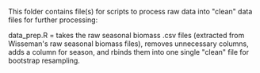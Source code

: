 This folder contains file(s) for scripts to process raw data into "clean" data files for further processing:

data_prep.R = takes the raw seasonal biomass .csv files (extracted from Wisseman's raw seasonal biomass files), removes unnecessary columns, adds a column for season, and rbinds them into one single "clean" file for bootstrap resampling. 